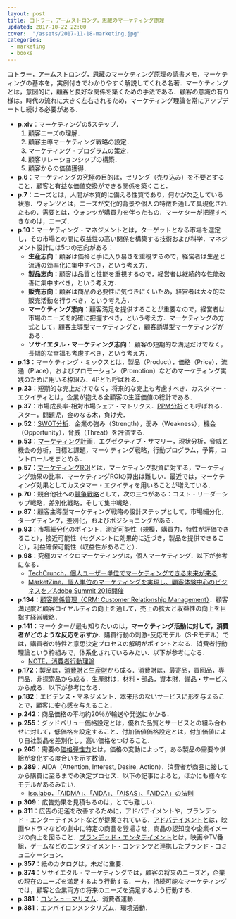 ```yaml
---
layout: post
title: コトラー，アームストロング，恩藏のマーケティング原理
updated: 2017-10-22 22:00
cover:  "/assets/2017-11-18-marketing.jpg"
categories:
 - marketing
 - books
---
```


[コトラー，アームストロング，恩藏のマーケティング原理](http://amzn.asia/eGcRMag)の読書メモ．マーケティングの基本を，実例付きでわかりやすく解説してくれる名著．マーケティングとは，意図的に，顧客と良好な関係を築くための手法である．顧客の意識の有り様は，時代の流れに大きく左右されるため，マーケティング理論を常にアップデートし続ける必要がある．

* **p.xiv**：マーケティングの5ステップ．
  1. 顧客ニーズの理解．
  2. 顧客主導マーケティング戦略の設定．
  3. マーケティング・プログラムの策定．
  4. 顧客リレーションシップの構築．
  5. 顧客からの価値獲得．
* **p.6**：マーケティングの究極の目的は，セリング（売り込み）を不要とすること．顧客と有益な価値交換ができる関係を築くこと．
* **p.7**：ニーズとは，人間が本質的に備える性質であり，何かが欠乏している状態．ウォンツとは，ニーズが文化的背景や個人の特徴を通して具現化されたもの．需要とは，ウォンツが購買力を伴ったもの．マーケターが把握すべきなのは，ニーズ．
* **p.10**：マーケティング・マネジメントとは，ターゲットとなる市場を選定し，その市場との間に収益性の高い関係を構築する技術および科学．マネジメント設計には5つの志向がある：
  * **生産志向**：顧客は価格と手に入り易さを重視するので，経営者は生産と流通の効率化に集中すべき，という考え方．
  * **製品志向**：顧客は品質と性能を重視するので，経営者は継続的な性能改善に集中すべき，という考え方．
  * **販売志向**：顧客は商品の必要性に気づきにくいため，経営者は大々的な販売活動を行うべき，という考え方．
  * **マーケティング志向**：顧客満足を提供することが重要なので，経営者は市場のニーズを的確に把握すべき，という考え方．マーケティングの方式として，顧客主導型マーケティングと，顧客誘導型マーケティングがある．
  * **ソサイエタル・マーケティング志向**： 顧客の短期的な満足だけでなく，長期的な幸福も考慮すべき，という考え方．
* **p.13**：マーケティング・ミックスとは，製品（Product），価格（Price），流通（Place），およびプロモーション（Promotion）などのマーケティング実践のために用いる枠組み．4Pとも呼ばれる．
* **p.23**：短期的な売上だけでなく，将来的な売上も考慮すべき．カスタマー・エクイティとは，企業が抱える全顧客の生涯価値の総計である．
* **p.37**：市場成長率-相対市場シェア・マトリクス．[PPM分析](http://www.darecon.com/tool/ppm1.html)とも呼ばれる．スター，問題児，金のなる木，負け犬．
* **p.52**：[SWOT分析](http://www.darecon.com/tool/swot1.html)．企業の強み（Strength），弱み（Weakness），機会（Opportunity），脅威（Threat）を評価する．
* **p.53**：[マーケティング計画](http://www.nrc.co.jp/marketing/02-09.html)．エグゼクティブ・サマリー，現状分析，脅威と機会の分析，目標と課題，マーケティング戦略，行動プログラム，予算，コントロールをまとめる．
* **p.57**：[マーケティングROI](https://www.leadplus.net/blog/marketing-roi.html)とは，マーケティング投資に対する，マーケティング効果の比率．マーケティングROIの算出は難しい．最近では，マーケティング効果としてカスタマー・エクイティを用いることが増えている．
* **p.70**：競合他社への[競争戦略](http://www.marketingbank.jp/special/cat07/129.php)として，次の三つがある：コスト・リーダーシップ戦略，差別化戦略，そして集中戦略．
* **p.87**：顧客主導型マーケティング戦略の設計ステップとして，市場細分化，ターゲティング，差別化，およびポジショニングがある．
* **p.93**：市場細分化のポイント．測定可能性（規模，購買力，特性が評価できること），接近可能性（セグメントに効果的に近づき，製品を提供できること），利益確保可能性（収益性があること）．
* **p.98**：究極のマイクロマーケティングは，個人マーケティング．以下が参考になる．
  * [TechCrunch，個人ユーザー単位でマーケティングできる未来が来る](http://jp.techcrunch.com/2015/08/16/20150814the-future-of-consumer-marketing-is-personal-2/)
  * [MarketZine，個人単位のマーケティングを実現し、顧客体験中心のビジネスを／Adobe Summit 2016開催](https://markezine.jp/article/detail/24150)
* **p.134**：[顧客関係管理（CRM: Customer Relationship Management）](https://ja.wikipedia.org/wiki/%E9%A1%A7%E5%AE%A2%E9%96%A2%E4%BF%82%E7%AE%A1%E7%90%86)．顧客満足度と顧客ロイヤルティの向上を通して，売上の拡大と収益性の向上を目指す経営戦略．
* **p.141**：マーケターが最も知りたいのは，**マーケティング活動に対して，消費者がどのような反応を示すか**．購買行動の刺激-反応モデル（S-Rモデル）では，購買者の特性と意思決定プロセスの解明がポイントとなる．消費者行動理論という枠組みで，体系化されているみたい．以下が参考になる．
  * [NOTE，消費者行動理論](http://maki-jun77.blogspot.jp/2009/08/blog-post_08.html)
* **p.172**：製品は，[消費財](https://kotobank.jp/word/%E6%B6%88%E8%B2%BB%E8%B2%A1-23127)と[生産財](https://kotobank.jp/word/%E7%94%9F%E7%94%A3%E8%B2%A1-23129)から成る．消費財は，最寄品，買回品，専門品，非探索品から成る．生産財は，材料・部品，資本財，備品・サービスから成る．以下が参考になる．
* **p.182**：エビデンス・マネジメント．本来形のないサービスに形を与えることで，顧客に安心感を与えること．
* **p.242**：商品価格の平均約20％が輸送や発送にかかる．
* **p.255**：グッドバリュー価格設定とは，優れた品質とサービスとの組み合わせに対して，低価格を設定すること．付加価値価格設定とは，付加価値により自社製品を差別化し，高い価格をつけること．
* **p.265**：需要の[価格弾性力](https://mba.globis.ac.jp/about_mba/glossary/detail-12099.html)とは，価格の変動によって，ある製品の需要や供給が変化する度合いを示す数値．
* **p.289**：AIDA（Attention, Interest, Desire, Action）．消費者が商品に接してから購買に至るまでの決定プロセス．以下の記事によると，ほかにも様々なモデルがあるみたい．
  * [iso.labo，「AIDMA」、「AIDA」、「AISAS」、「AIDCA」の法則](http://iso-labo.com/labo/AIDMA_AIDA_AISAS_AIDCA.html)
* **p.309**：広告効果を見積もるのは，とても難しい．
* **p.311**：広告の氾濫を改善するために，アドバテイメントや，ブランデッド・エンターテイメントなどが提案されている．[アドバテイメント](https://www.koukokutenshoku.com/app/user.php/dictionary/index?wordid=116)とは，映画やドラマなどの劇中に特定の商品を登場させ，商品の認知度や企業イメージの向上を図ること．[ブランデッド・エンタテイメント](https://kotobank.jp/word/%E3%83%96%E3%83%A9%E3%83%B3%E3%83%87%E3%83%83%E3%83%89%E3%83%BB%E3%82%A8%E3%83%B3%E3%82%BF%E3%83%86%E3%82%A4%E3%83%B3%E3%83%A1%E3%83%B3%E3%83%88-22856)とは，映画やTV番組，ゲームなどのエンタテイメント・コンテンツと連携したブランド・コミュニケーション．
* **p.357**：紙のカタログは，未だに重要．
* **p.374**：ソサイエタル・マーケティングでは，顧客の将来のニーズと，企業の現在のニーズを満足するよう行動する．一方，持続可能なマーケティングでは，顧客と企業両方の将来のニーズを満足するよう行動する．
* **p.381**：[コンシューマリズム](https://kotobank.jp/word/%E3%82%B3%E3%83%B3%E3%82%B7%E3%83%A5%E3%83%BC%E3%83%9E%E3%83%AA%E3%82%BA%E3%83%A0-67268)．消費者運動．
* **p.381**：エンバイロンメンタリズム．環境活動．
